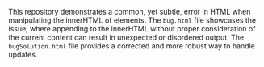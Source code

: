 This repository demonstrates a common, yet subtle, error in HTML when manipulating the innerHTML of elements. The `bug.html` file showcases the issue, where appending to the innerHTML without proper consideration of the current content can result in unexpected or disordered output. The `bugSolution.html` file provides a corrected and more robust way to handle updates.